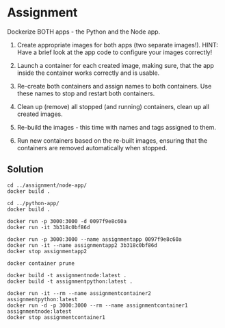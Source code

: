 # Assignment

Dockerize BOTH apps - the Python and the Node app.

1) Create appropriate images for both apps (two separate images!).
   HINT: Have a brief look at the app code to configure your images correctly!

2) Launch a container for each created image, making sure,
   that the app inside the container works correctly and is usable.

3) Re-create both containers and assign names to both containers.
   Use these names to stop and restart both containers.

4) Clean up (remove) all stopped (and running) containers,
   clean up all created images.

5) Re-build the images - this time with names and tags assigned to them.

6) Run new containers based on the re-built images, ensuring that the containers
   are removed automatically when stopped.

## Solution

```shell
cd ../assignment/node-app/
docker build .

cd ../python-app/
docker build .

docker run -p 3000:3000 -d 0097f9e8c60a
docker run -it 3b318c0bf86d

docker run -p 3000:3000 --name assignmentapp 0097f9e8c60a
docker run -it --name assignmentapp2 3b318c0bf86d
docker stop assignmentapp2

docker container prune

docker build -t assignmentnode:latest .
docker build -t assignmentpython:latest .

docker run -it --rm --name assignmentcontainer2 assignmentpython:latest
docker run -d -p 3000:3000 --rm --name assignmentcontainer1 assignmentnode:latest
docker stop assignmentcontainer1
```
